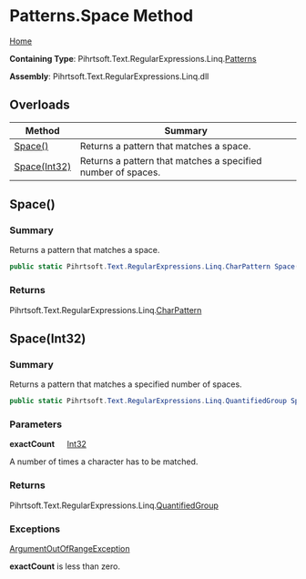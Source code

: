 # Patterns\.Space Method

[Home](../../../../../../README.md)

**Containing Type**: Pihrtsoft\.Text\.RegularExpressions\.Linq\.[Patterns](../README.md)

**Assembly**: Pihrtsoft\.Text\.RegularExpressions\.Linq\.dll

## Overloads

| Method | Summary |
| ------ | ------- |
| [Space()](#Pihrtsoft_Text_RegularExpressions_Linq_Patterns_Space) | Returns a pattern that matches a space\. |
| [Space(Int32)](#Pihrtsoft_Text_RegularExpressions_Linq_Patterns_Space_System_Int32_) | Returns a pattern that matches a specified number of spaces\. |

## Space\(\) <a name="Pihrtsoft_Text_RegularExpressions_Linq_Patterns_Space"></a>

### Summary

Returns a pattern that matches a space\.

```csharp
public static Pihrtsoft.Text.RegularExpressions.Linq.CharPattern Space()
```

### Returns

Pihrtsoft\.Text\.RegularExpressions\.Linq\.[CharPattern](../../CharPattern/README.md)

## Space\(Int32\) <a name="Pihrtsoft_Text_RegularExpressions_Linq_Patterns_Space_System_Int32_"></a>

### Summary

Returns a pattern that matches a specified number of spaces\.

```csharp
public static Pihrtsoft.Text.RegularExpressions.Linq.QuantifiedGroup Space(int exactCount)
```

### Parameters

**exactCount** &emsp; [Int32](https://docs.microsoft.com/en-us/dotnet/api/system.int32)

A number of times a character has to be matched\.

### Returns

Pihrtsoft\.Text\.RegularExpressions\.Linq\.[QuantifiedGroup](../../QuantifiedGroup/README.md)

### Exceptions

[ArgumentOutOfRangeException](https://docs.microsoft.com/en-us/dotnet/api/system.argumentoutofrangeexception)

**exactCount** is less than zero\.


